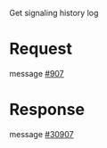Get signaling history log

# Request
message [#907](../../proto/README.md#action_907)

# Response
message [#30907](../../proto/README.md#action_30907)

